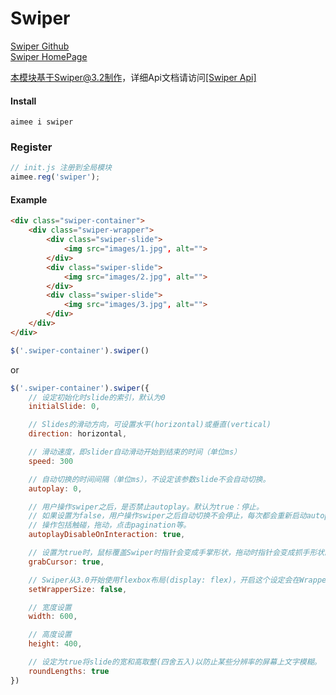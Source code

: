 # Swiper

<a href="https://github.com/nolimits4web/swiper" target="_blank">Swiper Github</a>  
<a href="http://www.idangero.us/swiper" target="_blank">Swiper HomePage</a>

本模块基于Swiper@3.2制作，详细Api文档请访问<a href="http://www.idangero.us/swiper/api" target="_blank">[Swiper Api]</a>

#### Install
```
aimee i swiper
```

### Register
```javascript
// init.js 注册到全局模块
aimee.reg('swiper');
```

#### Example
```html
<div class="swiper-container">
	<div class="swiper-wrapper">
		<div class="swiper-slide">
			<img src="images/1.jpg", alt="">
		</div>
		<div class="swiper-slide">
			<img src="images/2.jpg", alt="">
		</div>
		<div class="swiper-slide">
			<img src="images/3.jpg", alt="">
		</div>
	</div>
</div>
```

```javascript
$('.swiper-container').swiper()
```

or
```javascript
$('.swiper-container').swiper({
	// 设定初始化时slide的索引，默认为0
	initialSlide: 0,

	// Slides的滑动方向，可设置水平(horizontal)或垂直(vertical)
	direction: horizontal,

	// 滑动速度，即slider自动滑动开始到结束的时间（单位ms）
	speed: 300

	// 自动切换的时间间隔（单位ms），不设定该参数slide不会自动切换。
	autoplay: 0,

	// 用户操作swiper之后，是否禁止autoplay。默认为true：停止。
	// 如果设置为false，用户操作swiper之后自动切换不会停止，每次都会重新启动autoplay。
	// 操作包括触碰，拖动，点击pagination等。
	autoplayDisableOnInteraction: true,

	// 设置为true时，鼠标覆盖Swiper时指针会变成手掌形状，拖动时指针会变成抓手形状。（根据浏览器形状有所不同）
	grabCursor: true,

	// Swiper从3.0开始使用flexbox布局(display: flex)，开启这个设定会在Wrapper上添加等于slides相加的宽高，在对flexbox布局的支持不是很好的浏览器中可能需要用到。
	setWrapperSize: false,

	// 宽度设置
	width: 600,

	// 高度设置
	height: 400,

	// 设定为true将slide的宽和高取整(四舍五入)以防止某些分辨率的屏幕上文字模糊。
	roundLengths: true
})
```